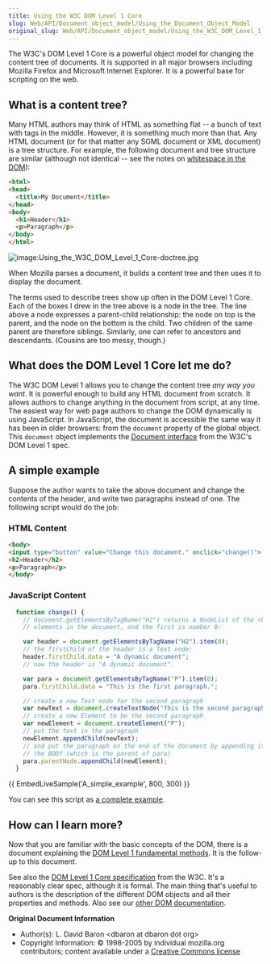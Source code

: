 ```yaml
---
title: Using the W3C DOM Level 1 Core
slug: Web/API/Document_object_model/Using_the_Document_Object_Model
original_slug: Web/API/Document_object_model/Using_the_W3C_DOM_Level_1_Core
---
```


The W3C's DOM Level 1 Core is a powerful object model for changing the content tree of documents. It is supported in all major browsers including Mozilla Firefox and Microsoft Internet Explorer. It is a powerful base for scripting on the web.

## What is a content tree?

Many HTML authors may think of HTML as something flat -- a bunch of text with tags in the middle. However, it is something much more than that. Any HTML document (or for that matter any SGML document or XML document) is a tree structure. For example, the following document and tree structure are similar (although not identical -- see the notes on [whitespace in the DOM](/es/docs/Whitespace_in_the_DOM)):

```html
<html>
<head>
  <title>My Document</title>
</head>
<body>
  <h1>Header</h1>
  <p>Paragraph</p>
</body>
</html>
```

![image:Using_the_W3C_DOM_Level_1_Core-doctree.jpg](using_the_w3c_dom_level_1_core-doctree.jpg)

When Mozilla parses a document, it builds a content tree and then uses it to display the document.

The terms used to describe trees show up often in the DOM Level 1 Core. Each of the boxes I drew in the tree above is a node in the tree. The line above a node expresses a parent-child relationship: the node on top is the parent, and the node on the bottom is the child. Two children of the same parent are therefore siblings. Similarly, one can refer to ancestors and descendants. (Cousins are too messy, though.)

## What does the DOM Level 1 Core let me do?

The W3C DOM Level 1 allows you to change the content tree _any way you want_. It is powerful enough to build any HTML document from scratch. It allows authors to change anything in the document from script, at any time. The easiest way for web page authors to change the DOM dynamically is using JavaScript. In JavaScript, the document is accessible the same way it has been in older browsers: from the `document` property of the global object. This `document` object implements the [Document interface](http://www.w3.org/TR/REC-DOM-Level-1/level-one-core.html#i-Document) from the W3C's DOM Level 1 spec.

## A simple example

Suppose the author wants to take the above document and change the contents of the header, and write two paragraphs instead of one. The following script would do the job:

### HTML Content

```html
<body>
<input type="button" value="Change this document." onclick="change()">
<h2>Header</h2>
<p>Paragraph</p>
</body>
```

### JavaScript Content

```js
  function change() {
    // document.getElementsByTagName("H2") returns a NodeList of the <h2>
    // elements in the document, and the first is number 0:

    var header = document.getElementsByTagName("H2").item(0);
    // the firstChild of the header is a Text node:
    header.firstChild.data = "A dynamic document";
    // now the header is "A dynamic document".

    var para = document.getElementsByTagName("P").item(0);
    para.firstChild.data = "This is the first paragraph.";

    // create a new Text node for the second paragraph
    var newText = document.createTextNode("This is the second paragraph.");
    // create a new Element to be the second paragraph
    var newElement = document.createElement("P");
    // put the text in the paragraph
    newElement.appendChild(newText);
    // and put the paragraph on the end of the document by appending it to
    // the BODY (which is the parent of para)
    para.parentNode.appendChild(newElement);
  }
```

{{ EmbedLiveSample('A_simple_example', 800, 300) }}

You can see this script as [a complete example](example.html).

## How can I learn more?

Now that you are familiar with the basic concepts of the DOM, there is a document explaining the [DOM Level 1 fundamental methods](/es/docs/Traversing_an_HTML_table_with_JavaScript_and_DOM_Interfaces). It is the follow-up to this document.

See also the [DOM Level 1 Core specification](http://www.w3.org/TR/REC-DOM-Level-1/level-one-core.html) from the W3C. It's a reasonably clear spec, although it is formal. The main thing that's useful to authors is the description of the different DOM objects and all their properties and methods. Also see our [other DOM documentation](/es/docs/DOM).

**Original Document Information**

- Author(s): L. David Baron \<dbaron at dbaron dot org>
- Copyright Information: © 1998-2005 by individual mozilla.org contributors; content available under a [Creative Commons license](http://www.mozilla.org/foundation/licensing/website-content.html)
